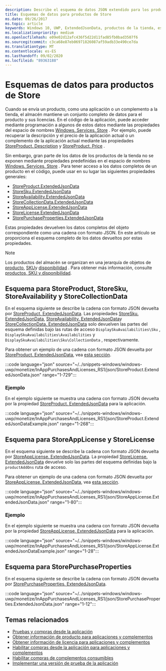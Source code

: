 ```yaml
---
description: Describe el esquema de datos JSON extendido para los productos de la tienda en el espacio de nombres Windows. Services. Store.
title: Esquemas de datos para productos de Store
ms.date: 09/26/2017
ms.topic: article
keywords: Windows 10, UWP, ExtendedJsonData, productos de la tienda, esquema
ms.localizationpriority: medium
ms.openlocfilehash: e09e02d12afc436f5d22d11fad85fb0bad3507f6
ms.sourcegitcommit: c3ca68e87eb06971826087af59adb33e490ce7da
ms.translationtype: MT
ms.contentlocale: es-ES
ms.lasthandoff: 09/02/2020
ms.locfileid: "89363188"
---
```

# <a name="data-schemas-for-store-products"></a>Esquemas de datos para productos de Store

Cuando se envía un producto, como una aplicación o un complemento a la tienda, el almacén mantiene un conjunto completo de datos para el producto y sus licencias. En el código de la aplicación, puede acceder mediante programación a algunos de estos datos mediante las propiedades del espacio de nombres [Windows. Services. Store](/uwp/api/windows.services.store) . Por ejemplo, puede recuperar la descripción y el precio de la aplicación actual o un complemento de la aplicación actual mediante las propiedades [StoreProduct. Description](/uwp/api/windows.services.store.storeproduct.Description) y [StoreProduct. Price](/uwp/api/windows.services.store.storeproduct.Price) .

Sin embargo, gran parte de los datos de los productos de la tienda no se exponen mediante propiedades predefinidas en el espacio de nombres [Windows. Services. Store](/uwp/api/windows.services.store) . Para tener acceso a los datos completos de un producto en el código, puede usar en su lugar las siguientes propiedades generales:

* [StoreProduct.ExtendedJsonData](/uwp/api/windows.services.store.storeproduct.ExtendedJsonData)
* [StoreSku.ExtendedJsonData](/uwp/api/windows.services.store.storesku.ExtendedJsonData)
* [StoreAvailability.ExtendedJsonData](/uwp/api/windows.services.store.storeavailability.ExtendedJsonData)
*   [StoreCollectionData.ExtendedJsonData](/uwp/api/windows.services.store.storecollectiondata.ExtendedJsonData)
*   [StoreAppLicense.ExtendedJsonData](/uwp/api/windows.services.store.storeapplicense.ExtendedJsonData)
* [StoreLicense.ExtendedJsonData](/uwp/api/windows.services.store.storelicense.ExtendedJsonData)
*   [StorePurchaseProperties.ExtendedJsonData](/uwp/api/windows.services.store.storepurchaseproperties.ExtendedJsonData)

Estas propiedades devuelven los datos completos del objeto correspondiente como una cadena con formato JSON. En este artículo se proporciona el esquema completo de los datos devueltos por estas propiedades.

> [!NOTE]
> Los productos del almacén se organizan en una jerarquía de objetos de [producto](/uwp/api/windows.services.store.storeproduct), [SKU](/uwp/api/windows.services.store.storesku)y [disponibilidad](/uwp/api/windows.services.store.storeavailability) . Para obtener más información, consulte [productos, SKU y disponibilidad](in-app-purchases-and-trials.md#products-skus).

## <a name="schema-for-storeproduct-storesku-storeavailability-and-storecollectiondata"></a>Esquema para StoreProduct, StoreSku, StoreAvailability y StoreCollectionData

En el esquema siguiente se describe la cadena con formato JSON devuelta por [StoreProduct. ExtendedJsonData](/uwp/api/windows.services.store.storeproduct.ExtendedJsonData). Las propiedades [StoreSku. ExtendedJsonData](/uwp/api/windows.services.store.storesku.ExtendedJsonData), [StoreAvailability. ExtendedJsonData](/uwp/api/windows.services.store.storeavailability.ExtendedJsonData)y [StoreCollectionData. ExtendedJsonData](/uwp/api/windows.services.store.storecollectiondata.ExtendedJsonData) solo devuelven las partes del esquema definidas bajo las rutas de acceso `DisplaySkuAvailabilities\Sku` , `DisplaySkuAvailabilities\Availabilities` y `DisplaySkuAvailabilities\Sku\CollectionData` , respectivamente.

Para obtener un ejemplo de una cadena con formato JSON devuelta por [StoreProduct. ExtendedJsonData](/uwp/api/windows.services.store.storeproduct.ExtendedJsonData), vea [esta sección](#product-example).

:::code language="json" source="~/../snippets-windows/windows-uwp/monetize/InAppPurchasesAndLicenses_RS1/json/StoreProduct.ExtendedJsonData.json" range="1-729":::

<span id="product-example" />

### <a name="example"></a>Ejemplo

En el ejemplo siguiente se muestra una cadena con formato JSON devuelta por la propiedad [StoreProduct. ExtendedJsonData](/uwp/api/windows.services.store.storeproduct.ExtendedJsonData) para la aplicación.

:::code language="json" source="~/../snippets-windows/windows-uwp/monetize/InAppPurchasesAndLicenses_RS1/json/StoreProduct.ExtendedJsonDataExample.json" range="1-268":::

## <a name="schema-for-storeapplicense-and-storelicense"></a>Esquema para StoreAppLicense y StoreLicense

En el esquema siguiente se describe la cadena con formato JSON devuelta por [StoreAppLicense. ExtendedJsonData](/uwp/api/windows.services.store.storeapplicense.ExtendedJsonData). La propiedad [StoreLicense. ExtendedJsonData](/uwp/api/windows.services.store.storelicense.ExtendedJsonData) devuelve solo las partes del esquema definidas bajo la `productAddOns` ruta de acceso.

Para obtener un ejemplo de una cadena con formato JSON devuelta por [StoreAppLicense. ExtendedJsonData](/uwp/api/windows.services.store.storeapplicense.ExtendedJsonData), vea [esta sección](#license-example).

:::code language="json" source="~/../snippets-windows/windows-uwp/monetize/InAppPurchasesAndLicenses_RS1/json/StoreAppLicense.ExtendedJsonData.json" range="1-80":::

<span id="license-example" />

### <a name="example"></a>Ejemplo

En el ejemplo siguiente se muestra una cadena con formato JSON devuelta por la propiedad [StoreAppLicense. ExtendedJsonData](/uwp/api/windows.services.store.storeapplicense.ExtendedJsonData) para la aplicación.

:::code language="json" source="~/../snippets-windows/windows-uwp/monetize/InAppPurchasesAndLicenses_RS1/json/StoreAppLicense.ExtendedJsonDataExample.json" range="1-28":::

## <a name="schema-for-storepurchaseproperties"></a>Esquema para StorePurchaseProperties

En el esquema siguiente se describe la cadena con formato JSON devuelta por [StorePurchaseProperties. ExtendedJsonData](/uwp/api/windows.services.store.storepurchaseproperties.ExtendedJsonData).

:::code language="json" source="~/../snippets-windows/windows-uwp/monetize/InAppPurchasesAndLicenses_RS1/json/StorePurchaseProperties.ExtendedJsonData.json" range="1-12":::

## <a name="related-topics"></a>Temas relacionados

* [Pruebas y compras desde la aplicación](in-app-purchases-and-trials.md)
* [Obtener información de producto para aplicaciones y complementos](get-product-info-for-apps-and-add-ons.md)
* [Obtener información de licencia para aplicaciones y complementos](get-license-info-for-apps-and-add-ons.md)
* [Habilitar compras desde la aplicación para aplicaciones y complementos](enable-in-app-purchases-of-apps-and-add-ons.md)
* [Habilitar compras de complementos consumibles](enable-consumable-add-on-purchases.md)
* [Implementar una versión de prueba de la aplicación](implement-a-trial-version-of-your-app.md)
